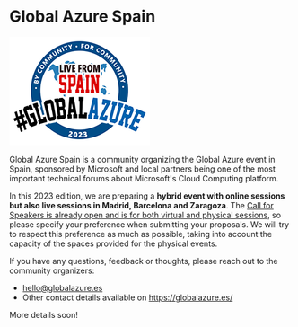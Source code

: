 # Global Azure Spain

[![Global Azure Spain Logo](GlobalAzure2023LiveFromSpain-250.png "Visit us here!")](https://globalazure.es/)

Global Azure Spain is a community organizing the Global Azure event in Spain, sponsored by Microsoft and local partners being one of the most important technical forums about Microsoft's Cloud Computing platform.

In this 2023 edition, we are preparing a **hybrid event with online sessions but also live sessions in Madrid, Barcelona and Zaragoza**. The [Call for Speakers is already open and is for both virtual and physical sessions](https://sessionize.com/global-azure-2023-spain), so please specify your preference when submitting your proposals. We will try to respect this preference as much as possible, taking into account the capacity of the spaces provided for the physical events.

If you have any questions, feedback or thoughts, please reach out to the community organizers:
* hello@globalazure.es 
* Other contact details available on https://globalazure.es/

More details soon!
